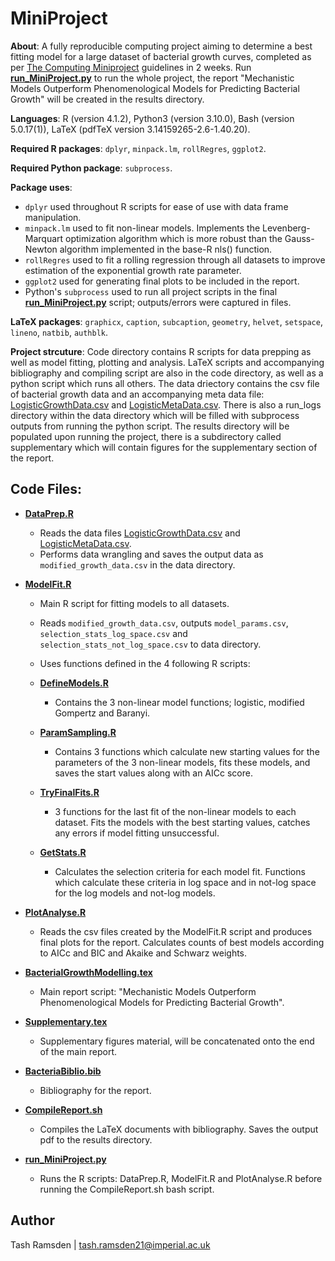# MiniProject

**About**: A fully reproducible computing project aiming to determine a best fitting model for a large dataset of bacterial growth curves, completed as per 
[The Computing Miniproject](https://mhasoba.github.io/TheMulQuaBio/notebooks/Appendix-MiniProj.html#) guidelines in 2 weeks. Run [**run_MiniProject.py**](code/run_MiniProject.py) to run the whole project, the report "Mechanistic Models Outperform Phenomenological Models for Predicting Bacterial Growth" will be created in the results directory.

**Languages**: R (version 4.1.2), Python3 (version 3.10.0), Bash (version 5.0.17(1)), LaTeX (pdfTeX version 3.14159265-2.6-1.40.20).

**Required R packages**: `dplyr`, `minpack.lm`, `rollRegres`, `ggplot2`.

**Required Python package**: `subprocess`.

**Package uses**:
  * `dplyr` used throughout R scripts for ease of use with data frame manipulation.
  * `minpack.lm` used to fit non-linear models. Implements the Levenberg-Marquart optimization algorithm which is more robust
  than the Gauss-Newton algorithm implemented in the base-R nls() function.
  * `rollRegres` used to fit a rolling regression through all datasets to improve estimation of the exponential growth rate parameter.
  * `ggplot2` used for generating final plots to be included in the report.
  * Python's `subprocess` used to run all project scripts in the final [**run_MiniProject.py**](code/run_MiniProject.py) script; outputs/errors were captured in files.

**LaTeX packages**: `graphicx`, `caption`, `subcaption`, `geometry`, `helvet`, `setspace`, `lineno`, `natbib`, `authblk`.

**Project strcuture**: Code directory contains R scripts for data prepping as well as model fitting, plotting and analysis. 
LaTeX scripts and accompanying bibliography and compiling script are also in the code directory, as well as a python script which runs all others. 
The data driectory contains the csv file of bacterial growth data and an accompanying meta data file: 
[LogisticGrowthData.csv](data/LogisticGrowthData.csv) and [LogisticMetaData.csv](LogisticMetaData.csv). There is also a run_logs directory within 
the data directory which will be filled with subprocess outputs from running the python script. 
The results directory will be populated upon running the project, there is a subdirectory called supplementary which will 
contain figures for the supplementary section of the report.

## Code Files:

* [**DataPrep.R**](code/DataPrep.R)
  * Reads the data files [LogisticGrowthData.csv](data/LogisticGrowthData.csv) and [LogisticMetaData.csv](LogisticMetaData.csv).
  * Performs data wrangling and saves the output data as `modified_growth_data.csv` in the data directory.

* [**ModelFit.R**](code/ModelFit.R)
  * Main R script for fitting models to all datasets.
  * Reads `modified_growth_data.csv`, outputs `model_params.csv`, `selection_stats_log_space.csv` and `selection_stats_not_log_space.csv` to data directory.
  * Uses functions defined in the 4 following R scripts:

  * [**DefineModels.R**](code/DefineModels.R)
    * Contains the 3 non-linear model functions; logistic, modified Gompertz and Baranyi.

  * [**ParamSampling.R**](code/ParamSampling.R)
    * Contains 3 functions which calculate new starting values for the parameters of the 3 non-linear models, 
    fits these models, and saves the start values along with an AICc score.

  * [**TryFinalFits.R**](code/TryFinalFits.R)
    * 3 functions for the last fit of the non-linear models to each dataset. 
    Fits the models with the best starting values, catches any errors if model fitting unsuccessful.
  
  * [**GetStats.R**](code/GetStats.R)
    * Calculates the selection criteria for each model fit. Functions which calculate these criteria in 
    log space and in not-log space for the log models and not-log models.
  
* [**PlotAnalyse.R**](code/PlotAnalyse.R)
  * Reads the csv files created by the ModelFit.R script and produces final plots for the report. 
  Calculates counts of best models according to AICc and BIC and Akaike and Schwarz weights.
 
* [**BacterialGrowthModelling.tex**](code/BacterialGrowthModelling.tex)
  * Main report script: "Mechanistic Models Outperform Phenomenological Models for Predicting Bacterial Growth".
 
* [**Supplementary.tex**](code/Supplementary.tex)
  * Supplementary figures material, will be concatenated onto the end of the main report.
  
* [**BacteriaBiblio.bib**](code/BacteriaBiblio.bib)
  * Bibliography for the report.

* [**CompileReport.sh**](code/CompileReport.sh)
  * Compiles the LaTeX documents with bibliography. Saves the output pdf to the results directory.
  
* [**run_MiniProject.py**](code/run_MiniProject.py)
  * Runs the R scripts: DataPrep.R, ModelFit.R and PlotAnalyse.R before running the CompileReport.sh bash script.


## Author

Tash Ramsden | tash.ramsden21@imperial.ac.uk
